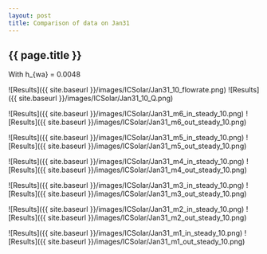 ```yaml
---
layout: post
title: Comparison of data on Jan31
---
```

{{ page.title }}
-----------------
With h_{wa} = 0.0048

![Results]({{ site.baseurl }}/images/ICSolar/Jan31_10_flowrate.png) ![Results]({{ site.baseurl }}/images/ICSolar/Jan31_10_Q.png)

![Results]({{ site.baseurl }}/images/ICSolar/Jan31_m6_in_steady_10.png) ![Results]({{ site.baseurl }}/images/ICSolar/Jan31_m6_out_steady_10.png)

![Results]({{ site.baseurl }}/images/ICSolar/Jan31_m5_in_steady_10.png) ![Results]({{ site.baseurl }}/images/ICSolar/Jan31_m5_out_steady_10.png)

![Results]({{ site.baseurl }}/images/ICSolar/Jan31_m4_in_steady_10.png) ![Results]({{ site.baseurl }}/images/ICSolar/Jan31_m4_out_steady_10.png)

![Results]({{ site.baseurl }}/images/ICSolar/Jan31_m3_in_steady_10.png) ![Results]({{ site.baseurl }}/images/ICSolar/Jan31_m3_out_steady_10.png)

![Results]({{ site.baseurl }}/images/ICSolar/Jan31_m2_in_steady_10.png) ![Results]({{ site.baseurl }}/images/ICSolar/Jan31_m2_out_steady_10.png)

![Results]({{ site.baseurl }}/images/ICSolar/Jan31_m1_in_steady_10.png) ![Results]({{ site.baseurl }}/images/ICSolar/Jan31_m1_out_steady_10.png)


